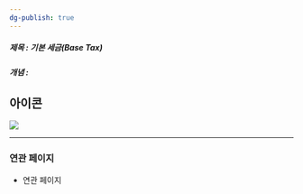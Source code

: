 ```yaml
---
dg-publish: true
---
```

##### 제목 : 기본 세금(Base Tax)
##### 개념 : 
## 아이콘
<img src="\Assets\ImageName.png"/>


--- 

### 연관 페이지
- 연관 페이지
